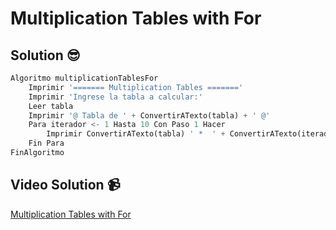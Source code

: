 # Multiplication Tables with For

## Solution 😎

```python
Algoritmo multiplicationTablesFor
	Imprimir '======= Multiplication Tables ======='
	Imprimir 'Ingrese la tabla a calcular:'
	Leer tabla
	Imprimir '@ Tabla de ' + ConvertirATexto(tabla) + ' @'
	Para iterador <- 1 Hasta 10 Con Paso 1 Hacer
		Imprimir ConvertirATexto(tabla) ' *  ' + ConvertirATexto(iterador) + ' = ' ConvertirATexto(tabla * iterador) 
	Fin Para
FinAlgoritmo
```

## Video Solution 📹

[Multiplication Tables with For](https://edpuzzle.com/assignments/638e6aae0e79ba41059d4b22/watch)
